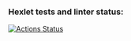 ### Hexlet tests and linter status:
[![Actions Status](https://github.com/stardustvoid/php-project-45/actions/workflows/hexlet-check.yml/badge.svg)](https://github.com/stardustvoid/php-project-45/actions)